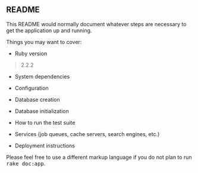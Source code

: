 ## README

This README would normally document whatever steps are necessary to get the
application up and running.

Things you may want to cover:

- Ruby version
> 2.2.2

- System dependencies

- Configuration

- Database creation

- Database initialization

- How to run the test suite

- Services (job queues, cache servers, search engines, etc.)

- Deployment instructions


Please feel free to use a different markup language if you do not plan to run
<tt>rake doc:app</tt>.
